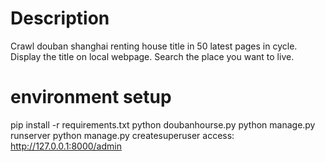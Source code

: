 Description
============
Crawl douban shanghai renting house title in 50 latest pages in cycle.
Display the title on local webpage.
Search the place you want to live.


environment setup
=================
pip install -r requirements.txt
python doubanhourse.py
python manage.py runserver
python manage.py createsuperuser
access: http://127.0.0.1:8000/admin

